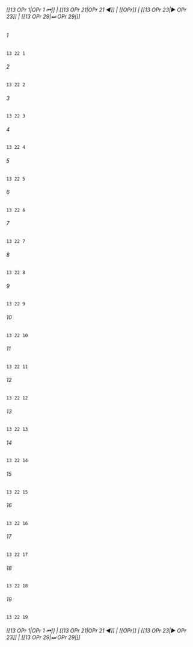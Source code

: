 
###### [[13 OPr 1|OPr 1 ⏮]] | [[13 OPr 21|OPr 21 ◀]] | [[OPr]] | [[13 OPr 23|▶ OPr 23]] | [[13 OPr 29|⏭ OPr 29|]]

###### 1
``` verse
13 22 1 
```
###### 2
``` verse
13 22 2 
```
###### 3
``` verse
13 22 3 
```
###### 4
``` verse
13 22 4 
```
###### 5
``` verse
13 22 5 
```
###### 6
``` verse
13 22 6 
```
###### 7
``` verse
13 22 7 
```
###### 8
``` verse
13 22 8 
```
###### 9
``` verse
13 22 9 
```
###### 10
``` verse
13 22 10 
```
###### 11
``` verse
13 22 11 
```
###### 12
``` verse
13 22 12 
```
###### 13
``` verse
13 22 13 
```
###### 14
``` verse
13 22 14 
```
###### 15
``` verse
13 22 15 
```
###### 16
``` verse
13 22 16 
```
###### 17
``` verse
13 22 17 
```
###### 18
``` verse
13 22 18 
```
###### 19
``` verse
13 22 19 
```

###### [[13 OPr 1|OPr 1 ⏮]] | [[13 OPr 21|OPr 21 ◀]] | [[OPr]] | [[13 OPr 23|▶ OPr 23]] | [[13 OPr 29|⏭ OPr 29|]]

